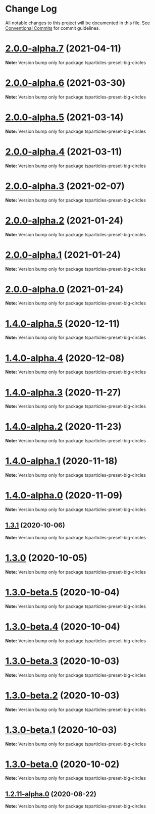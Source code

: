 # Change Log

All notable changes to this project will be documented in this file.
See [Conventional Commits](https://conventionalcommits.org) for commit guidelines.

# [2.0.0-alpha.7](https://github.com/matteobruni/tsparticles/compare/tsparticles-preset-big-circles@1.11.2...tsparticles-preset-big-circles@2.0.0-alpha.7) (2021-04-11)

**Note:** Version bump only for package tsparticles-preset-big-circles





# [2.0.0-alpha.6](https://github.com/matteobruni/tsparticles/compare/tsparticles-preset-big-circles@1.9.2...tsparticles-preset-big-circles@2.0.0-alpha.6) (2021-03-30)

**Note:** Version bump only for package tsparticles-preset-big-circles





# [2.0.0-alpha.5](https://github.com/matteobruni/tsparticles/compare/tsparticles-preset-big-circles@1.5.0...tsparticles-preset-big-circles@2.0.0-alpha.5) (2021-03-14)

**Note:** Version bump only for package tsparticles-preset-big-circles





# [2.0.0-alpha.4](https://github.com/matteobruni/tsparticles/compare/tsparticles-preset-big-circles@1.4.4...tsparticles-preset-big-circles@2.0.0-alpha.4) (2021-03-11)

**Note:** Version bump only for package tsparticles-preset-big-circles





# [2.0.0-alpha.3](https://github.com/matteobruni/tsparticles/compare/tsparticles-preset-big-circles@2.0.0-alpha.2...tsparticles-preset-big-circles@2.0.0-alpha.3) (2021-02-07)

**Note:** Version bump only for package tsparticles-preset-big-circles





# [2.0.0-alpha.2](https://github.com/matteobruni/tsparticles/compare/tsparticles-preset-big-circles@2.0.0-alpha.1...tsparticles-preset-big-circles@2.0.0-alpha.2) (2021-01-24)

**Note:** Version bump only for package tsparticles-preset-big-circles





# [2.0.0-alpha.1](https://github.com/matteobruni/tsparticles/compare/tsparticles-preset-big-circles@1.4.0-alpha.5...tsparticles-preset-big-circles@2.0.0-alpha.1) (2021-01-24)

**Note:** Version bump only for package tsparticles-preset-big-circles





# [2.0.0-alpha.0](https://github.com/matteobruni/tsparticles/compare/tsparticles-preset-big-circles@1.4.0-alpha.5...tsparticles-preset-big-circles@2.0.0-alpha.0) (2021-01-24)

**Note:** Version bump only for package tsparticles-preset-big-circles





# [1.4.0-alpha.5](https://github.com/matteobruni/tsparticles/compare/tsparticles-preset-big-circles@1.4.0-alpha.4...tsparticles-preset-big-circles@1.4.0-alpha.5) (2020-12-11)

**Note:** Version bump only for package tsparticles-preset-big-circles





# [1.4.0-alpha.4](https://github.com/matteobruni/tsparticles/compare/tsparticles-preset-big-circles@1.4.0-alpha.3...tsparticles-preset-big-circles@1.4.0-alpha.4) (2020-12-08)

**Note:** Version bump only for package tsparticles-preset-big-circles





# [1.4.0-alpha.3](https://github.com/matteobruni/tsparticles/compare/tsparticles-preset-big-circles@1.4.0-alpha.2...tsparticles-preset-big-circles@1.4.0-alpha.3) (2020-11-27)

**Note:** Version bump only for package tsparticles-preset-big-circles





# [1.4.0-alpha.2](https://github.com/matteobruni/tsparticles/compare/tsparticles-preset-big-circles@1.4.0-alpha.1...tsparticles-preset-big-circles@1.4.0-alpha.2) (2020-11-23)

**Note:** Version bump only for package tsparticles-preset-big-circles





# [1.4.0-alpha.1](https://github.com/matteobruni/tsparticles/compare/tsparticles-preset-big-circles@1.4.0-alpha.0...tsparticles-preset-big-circles@1.4.0-alpha.1) (2020-11-18)

**Note:** Version bump only for package tsparticles-preset-big-circles





# [1.4.0-alpha.0](https://github.com/matteobruni/tsparticles/compare/tsparticles-preset-big-circles@1.3.11...tsparticles-preset-big-circles@1.4.0-alpha.0) (2020-11-09)

**Note:** Version bump only for package tsparticles-preset-big-circles





## [1.3.1](https://github.com/matteobruni/tsparticles/compare/tsparticles-preset-big-circles@1.3.0...tsparticles-preset-big-circles@1.3.1) (2020-10-06)

**Note:** Version bump only for package tsparticles-preset-big-circles





# [1.3.0](https://github.com/matteobruni/tsparticles/compare/tsparticles-preset-big-circles@1.3.0-beta.5...tsparticles-preset-big-circles@1.3.0) (2020-10-05)

**Note:** Version bump only for package tsparticles-preset-big-circles





# [1.3.0-beta.5](https://github.com/matteobruni/tsparticles/compare/tsparticles-preset-big-circles@1.3.0-beta.4...tsparticles-preset-big-circles@1.3.0-beta.5) (2020-10-04)

**Note:** Version bump only for package tsparticles-preset-big-circles





# [1.3.0-beta.4](https://github.com/matteobruni/tsparticles/compare/tsparticles-preset-big-circles@1.3.0-beta.3...tsparticles-preset-big-circles@1.3.0-beta.4) (2020-10-04)

**Note:** Version bump only for package tsparticles-preset-big-circles





# [1.3.0-beta.3](https://github.com/matteobruni/tsparticles/compare/tsparticles-preset-big-circles@1.3.0-beta.2...tsparticles-preset-big-circles@1.3.0-beta.3) (2020-10-03)

**Note:** Version bump only for package tsparticles-preset-big-circles





# [1.3.0-beta.2](https://github.com/matteobruni/tsparticles/compare/tsparticles-preset-big-circles@1.3.0-beta.1...tsparticles-preset-big-circles@1.3.0-beta.2) (2020-10-03)

**Note:** Version bump only for package tsparticles-preset-big-circles





# [1.3.0-beta.1](https://github.com/matteobruni/tsparticles/compare/tsparticles-preset-big-circles@1.3.0-beta.0...tsparticles-preset-big-circles@1.3.0-beta.1) (2020-10-03)

**Note:** Version bump only for package tsparticles-preset-big-circles





# [1.3.0-beta.0](https://github.com/matteobruni/tsparticles/compare/tsparticles-preset-big-circles@1.2.13...tsparticles-preset-big-circles@1.3.0-beta.0) (2020-10-02)

**Note:** Version bump only for package tsparticles-preset-big-circles





## [1.2.11-alpha.0](https://github.com/matteobruni/tsparticles/compare/tsparticles-preset-big-circles@1.2.10...tsparticles-preset-big-circles@1.2.11-alpha.0) (2020-08-22)

**Note:** Version bump only for package tsparticles-preset-big-circles

